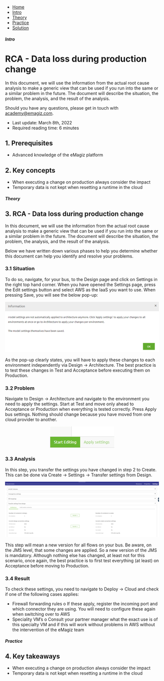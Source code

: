 <div class="ez-academy">
    <div class="ez-academy__body">
        <main class="micro-learning">
        <ul class="doc-nav">
            <li class="doc-nav__item"><a href="../../docs/rca-knowledgebase/index_academy_rca-knowledgebase_all" class="doc-nav__link">Home</a></li>
            <li class="doc-nav__item"><a href="#intro" class="doc-nav__link">Intro</a></li>
            <li class="doc-nav__item"><a href="#theory" class="doc-nav__link">Theory</a></li>
            <li class="doc-nav__item"><a href="#practice" class="doc-nav__link">Practice</a></li>
            <li class="doc-nav__item"><a href="#solution" class="doc-nav__link">Solution</a></li>
        </ul>

<div class="doc">

##### Intro

# RCA - Data loss during production change

In this document, we will use the information from the actual root cause analysis to make a generic view that can be used if you run into the same or a similar problem in the future. The document will describe the situation, the problem, the analysis, and the result of the analysis.

Should you have any questions, please get in touch with academy@emagiz.com.

- Last update: March 8th, 2022
- Required reading time: 6 minutes

## 1. Prerequisites
- Advanced knowledge of the eMagiz platform


## 2. Key concepts
- When executing a change on production always consider the impact
- Temporary data is not kept when resetting a runtime in the cloud

##### Theory

## 3. RCA - Data loss during production change

In this document, we will use the information from the actual root cause analysis to make a generic view that can be used if you run into the same or a similar problem in the future. The document will describe the situation, the problem, the analysis, and the result of the analysis.

Below we have written down various phases to help you determine whether this document can help you identify and resolve your problems.

### 3.1 Situation
To do so, navigate, for your bus, to the Design page and click on Settings in the right top hand corner. When you have opened the Settings page, press the Edit settings button and select AWS as the IaaS you want to use.
When pressing Save, you will see the below pop-up:

<p align="center"><img src="../../img/migrationpath/migration-path-root-cloud-to-emagiz-cloud--information-popup-after-editing-settings.png"></p>

As the pop-up clearly states, you will have to apply these changes to each environment independently via Design -> Architecture. The best practice is to test these changes in Test and Acceptance before executing them on Production.

### 3.2 Problem
Navigate to Design -> Architecture and navigate to the environment you need to apply the settings. Start at Test and move only ahead to Acceptance or Production when everything is tested correctly. Press Apply bus settings. Nothing should change because you have moved from one cloud provider to another.

<p align="center"><img src="../../img/migrationpath/migration-path-root-cloud-to-emagiz-cloud--apply-setting-design-architecture.png"></p>

### 3.3 Analysis
In this step, you transfer the settings you have changed in step 2 to Create. This can be done via Create -> Settings -> Transfer settings from Design.

<p align="center"><img src="../../img/migrationpath/migration-path-root-cloud-to-emagiz-cloud--transfer-settings-from-design.png"></p>

This step will mean a new version for all flows on your bus. Be aware, on the JMS level, that some changes are applied. So a new version of the JMS is mandatory. Although nothing else has changed, at least not for this scenario, once again, the best practice is to first test everything (at least) on Acceptance before moving to Production.

### 3.4 Result

To check these settings, you need to navigate to Deploy -> Cloud and check if one of the following cases applies:

-   Firewall forwarding rules
o   If these apply, register the incoming port and which connector they are using. You will need to configure these again when switching over to AWS
-   Speciality VM’s
o   Consult your partner manager what the exact use is of this specialty VM and if this will work without problems in AWS without the intervention of the eMagiz team

##### Practice

## 4. Key takeaways

- When executing a change on production always consider the impact
- Temporary data is not kept when resetting a runtime in the cloud

</div>
</main>
</div>
</div>